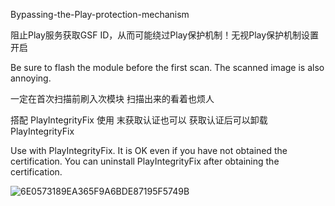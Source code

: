 Bypassing-the-Play-protection-mechanism

阻止Play服务获取GSF ID，从而可能绕过Play保护机制！无视Play保护机制设置开启

Be sure to flash the module before the first scan. The scanned image is also annoying.

一定在首次扫描前刷入次模块 扫描出来的看着也烦人

搭配 PlayIntegrityFix 使用 末获取认证也可以 获取认证后可以卸载PlayIntegrityFix

Use with PlayIntegrityFix. It is OK even if you have not obtained the certification. You can uninstall PlayIntegrityFix after obtaining the certification.

![6E0573189EA365F9A6BDE87195F5749B](https://github.com/user-attachments/assets/1af9fbe2-55fe-4efd-84aa-b441759f7725)
